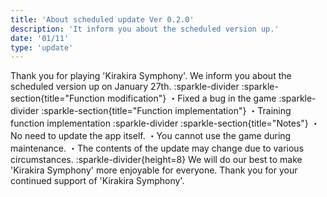 ```yaml
---
title: 'About scheduled update Ver 0.2.0'
description: 'It inform you about the scheduled version up.'
date: '01/11'
type: 'update'
---
```

Thank you for playing 'Kirakira Symphony'.
We inform you about the scheduled version up on January 27th.
:sparkle-divider
:sparkle-section{title="Function modification"}
・Fixed a bug in the game
:sparkle-divider
:sparkle-section{title="Function implementation"}
・Training function implementation
:sparkle-divider
:sparkle-section{title="Notes"}
・No need to update the app itself.
・You cannot use the game during maintenance.
・The contents of the update may change due to various circumstances.
:sparkle-divider{height=8}
We will do our best to make 'Kirakira Symphony' more enjoyable for everyone.
Thank you for your continued support of 'Kirakira Symphony'.